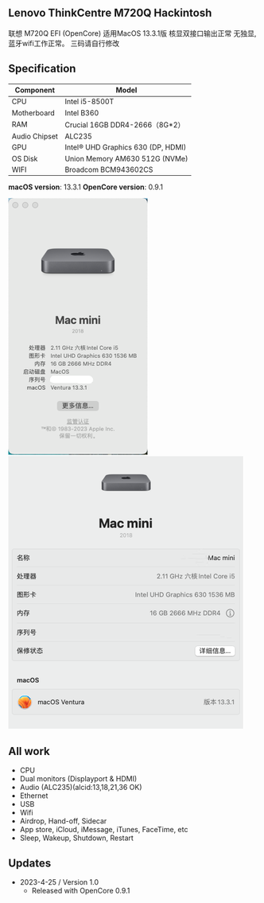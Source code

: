 ## Lenovo ThinkCentre M720Q Hackintosh

联想 M720Q EFI (OpenCore)
适用MacOS 13.3.1版
核显双接口输出正常 无独显,蓝牙wifi工作正常。
三码请自行修改

## Specification
| **Component** | **Model** |
| ------------- | --------- |
| CPU | Intel i5-8500T |
| Motherboard | Intel B360 |
| RAM | Crucial 16GB DDR4-2666（8G*2） |
| Audio Chipset | ALC235 |
| GPU | Intel® UHD Graphics 630 (DP, HDMI) |
| OS Disk | Union Memory AM630 512G (NVMe) |
| WIFI | Broadcom BCM943602CS |

**macOS version**: 13.3.1
**OpenCore version**: 0.9.1

![image](https://github.com/ciya99/M720q_EFI/blob/main/mac1.png)![image](https://github.com/ciya99/M720q_EFI/blob/main/mac2.png)

## All work
- CPU
- Dual monitors (Displayport & HDMI)
- Audio (ALC235)(alcid:13,18,21,36 OK)
- Ethernet
- USB
- Wifi
- Airdrop, Hand-off, Sidecar
- App store, iCloud, iMessage, iTunes, FaceTime, etc
- Sleep, Wakeup, Shutdown, Restart

## Updates
* 2023-4-25 / Version 1.0
	- Released with OpenCore 0.9.1
